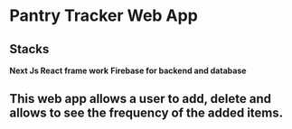 # Pantry Tracker Web App
## Stacks
**Next Js React frame work**
**Firebase for backend and database**
## This web app allows a user to add, delete and allows to see  the frequency of the added items.
